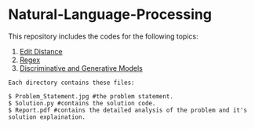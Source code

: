 # Natural-Language-Processing

This repository includes the codes for the following topics:

1. [Edit Distance](https://github.com/shrebox/Natural-Language-Processing/tree/master/1.%20Edit%20Distance)
2. [Regex](https://github.com/shrebox/Natural-Language-Processing/tree/master/2.%20Regex)
3. [Discriminative and Generative Models](https://github.com/shrebox/Natural-Language-Processing/tree/master/3.%20Generative%20and%20Discriminative%20Modeling)


```
Each directory contains these files:

$ Problem_Statement.jpg #the problem statement.
$ Solution.py #contains the solution code.
$ Report.pdf #contains the detailed analysis of the problem and it's solution explaination.
```
